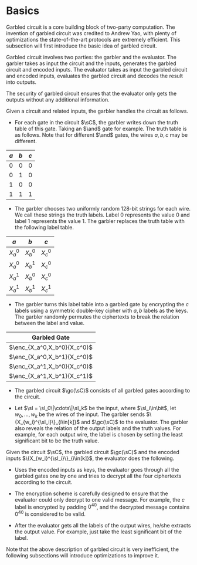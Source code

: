 # Basics
Garbled circuit is a core building block of two-party computation. The invention of garbled circuit was credited to Andrew Yao, with plenty of optimizations the state-of-the-art protocols are extremely efficient. This subsection will first introduce the basic idea of garbled circuit.

Garbled circuit involves two parties: the garbler and the evaluator. The garbler takes as input the circuit and the inputs, generates the garbled circuit and encoded inputs. The evaluator takes as input the garbled circuit and encoded inputs, evaluates the garbled circuit and decodes the result into outputs.

The security of garbled circuit ensures that the evaluator only gets the outputs without any additional information.


Given a circuit and related inputs, the garbler handles the circuit as follows.

- For each gate in the circuit $\sC$, the garbler writes down the truth table of this gate. Taking an $\and$ gate for example. The truth table is as follows. Note that for different $\and$ gates, the wires $a,b,c$ may be different.

|$a$|$b$|$c$|
|-|-|-|
|0|0|0|
|0|1|0|
|1|0|0|
|1|1|1|

- The garbler chooses two uniformly random $128$-bit strings for each wire. We call these strings the truth labels. Label $0$ represents the value $0$ and label $1$ represents the value $1$. The garbler replaces the truth table with the following label table.

|$a$|$b$|$c$|
|-|-|-|
|$X_a^0$|$X_b^0$|$X_c^0$|
|$X_a^0$|$X_b^1$|$X_c^0$|
|$X_a^1$|$X_b^0$|$X_c^0$|
|$X_a^1$|$X_b^1$|$X_c^1$|

- The garbler turns this label table into a garbled gate by encrypting the $c$ labels using a symmetric double-key cipher with $a,b$ labels as the keys. The garbler randomly permutes the ciphertexts to break the relation between the label and value.

|Garbled Gate|
|-|
|$\enc_{X_a^0,X_b^0}(X_c^0)$|
|$\enc_{X_a^0,X_b^1}(X_c^0)$|
|$\enc_{X_a^1,X_b^0}(X_c^0)$|
|$\enc_{X_a^1,X_b^1}(X_c^1)$|

- The garbled circuit $\gc(\sC)$ consists of all garbled gates according to the circuit.

- Let $\sI = \sI_0\|\cdots\|\sI_k$ be the input, where $\sI_i\in\bit$, let $w_0,...,w_k$ be the wires of the input. The garbler sends $\{X_{w_i}^{\sI_i}\}_{i\in[k]}$ and $\gc(\sC)$ to the evaluator. The garbler also reveals the relation of the output labels and the truth values. For example, for each output wire, the label is chosen by setting the least significant bit to be the truth value.

Given the circuit $\sC$, the garbled circuit $\gc(\sC)$ and the encoded inputs $\{X_{w_i}^{\sI_i}\}_{i\in[k]}$, the evaluator does the following.

- Uses the encoded inputs as keys, the evaluator goes through all the garbled gates one by one and tries to decrypt all the four ciphertexts according to the circuit.

- The encryption scheme is carefully designed to ensure that the evaluator could only decrypt to one valid message. For example, the $c$ label is encrypted by padding $0^{40}$, and the decrypted message contains $0^{40}$ is considered to be valid.

- After the evaluator gets all the labels of the output wires, he/she extracts the output value. For example, just take the least significant bit of the label.

Note that the above description of garbled circuit is very inefficient, the following subsections will introduce optimizations to improve it.
